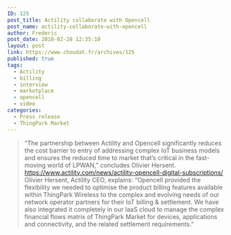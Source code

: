```yaml
---
ID: 125
post_title: Actility collaborate with Opencell
post_name: actility-collaborate-with-opencell
author: Frederic
post_date: 2018-02-28 12:35:10
layout: post
link: https://www.choudat.fr/archives/125
published: true
tags:
  - Actility
  - billing
  - interview
  - marketplace
  - opencell
  - video
categories:
  - Press release
  - ThingPark Market
---
```

> “The partnership between Actility and Opencell significantly reduces the cost barrier to entry of addressing complex IoT business models and ensures the reduced time to market that’s critical in the fast-moving world of LPWAN,” concludes Olivier Hersent. https://www.actility.com/news/actility-opencell-digital-subscriptions/ 
> Olivier Hersent, Actility CEO, explains: “Opencell provided the flexibility we needed to optimise the product billing features available within ThingPark Wireless to the complex and evolving needs of our network operator partners for their IoT billing & settlement. We have also integrated it completely in our IaaS cloud to manage the complex financial flows matrix of ThingPark Market for devices, applications and connectivity, and the related settlement requirements.” ​​